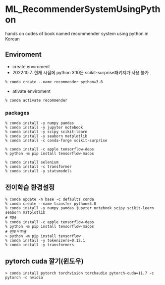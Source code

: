 # ML_RecommenderSystemUsingPython
hands on codes of book named recommender system using python in Korean

## Enviroment
 - create enviroment
 - 2022.10.7. 현재 시점에 python 3.10은 scikit-surprise패키지가 사용 불가
```
% conda create --name recommender python=3.8
```
 - ativate enviroment
```
% conda activate recommender
```
### packages
```
% conda install -y numpy pandas
% conda install -y jupyter notebook
% conda install -y scipy scikit-learn
% conda install -y seaborn matplotlib
% conda install -c conda-forge scikit-surprise

% conda install -c apple tensorflow-deps
% python -m pip install tensorflow-macos

% conda install selenium
% conda install -c transformer
% conda install -y statsmodels
```


## 전이학습 환경설정
```
% conda update -n base -c defaults conda
% conda create --name transfer python=3.8
% conda install -y numpy pandas jupyter notebook scipy scikit-learn seaborn matplotlib
# 맥용
% conda install -c apple tensorflow-deps
% python -m pip install tensorflow-macos
# 윈도우즈용
> python -m pip install tensorflow
% conda install -y tokenizers=0.12.1
% conda install -y transformers
```

## pytorch cuda 깔기(윈도우)
```
> conda install pytorch torchvision torchaudio pytorch-cuda=11.7 -c pytorch -c nvidia
```
